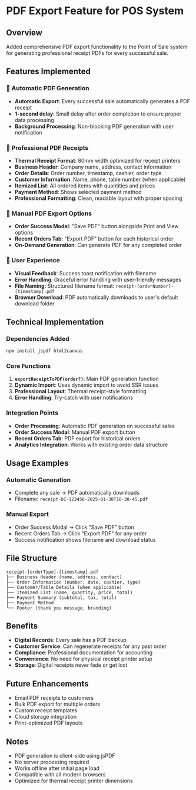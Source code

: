 # PDF Export Feature for POS System

## Overview
Added comprehensive PDF export functionality to the Point of Sale system for generating professional receipt PDFs for every successful sale.

## Features Implemented

### 🔄 Automatic PDF Generation
- **Automatic Export**: Every successful sale automatically generates a PDF receipt
- **1-second delay**: Small delay after order completion to ensure proper data processing
- **Background Processing**: Non-blocking PDF generation with user notification

### 📄 Professional PDF Receipts
- **Thermal Receipt Format**: 80mm width optimized for receipt printers
- **Business Header**: Company name, address, contact information
- **Order Details**: Order number, timestamp, cashier, order type
- **Customer Information**: Name, phone, table number (when applicable)
- **Itemized List**: All ordered items with quantities and prices
- **Payment Method**: Shows selected payment method
- **Professional Formatting**: Clean, readable layout with proper spacing

### 🎯 Manual PDF Export Options
- **Order Success Modal**: "Save PDF" button alongside Print and View options
- **Recent Orders Tab**: "Export PDF" button for each historical order
- **On-Demand Generation**: Can generate PDF for any completed order

### 🎨 User Experience
- **Visual Feedback**: Success toast notification with filename
- **Error Handling**: Graceful error handling with user-friendly messages
- **File Naming**: Structured filename format: `receipt-[orderNumber]-[timestamp].pdf`
- **Browser Download**: PDF automatically downloads to user's default download folder

## Technical Implementation

### Dependencies Added
```bash
npm install jspdf html2canvas
```

### Core Functions
1. **`exportReceiptToPDF(order?)`**: Main PDF generation function
2. **Dynamic Import**: Uses dynamic import to avoid SSR issues
3. **Professional Layout**: Thermal receipt-style formatting
4. **Error Handling**: Try-catch with user notifications

### Integration Points
- **Order Processing**: Automatic PDF generation on successful sales
- **Order Success Modal**: Manual PDF export button
- **Recent Orders Tab**: PDF export for historical orders
- **Analytics Integration**: Works with existing order data structure

## Usage Examples

### Automatic Generation
- Complete any sale → PDF automatically downloads
- Filename: `receipt-DI-123456-2025-01-30T10-30-45.pdf`

### Manual Export
- Order Success Modal → Click "Save PDF" button
- Recent Orders Tab → Click "Export PDF" for any order
- Success notification shows filename and download status

## File Structure
```
receipt-[orderType]-[timestamp].pdf
├── Business Header (name, address, contact)
├── Order Information (number, date, cashier, type)
├── Customer/Table Details (when applicable)
├── Itemized List (name, quantity, price, total)
├── Payment Summary (subtotal, tax, total)
├── Payment Method
└── Footer (thank you message, branding)
```

## Benefits
- **Digital Records**: Every sale has a PDF backup
- **Customer Service**: Can regenerate receipts for any past order
- **Compliance**: Professional documentation for accounting
- **Convenience**: No need for physical receipt printer setup
- **Storage**: Digital receipts never fade or get lost

## Future Enhancements
- Email PDF receipts to customers
- Bulk PDF export for multiple orders
- Custom receipt templates
- Cloud storage integration
- Print-optimized PDF layouts

## Notes
- PDF generation is client-side using jsPDF
- No server processing required
- Works offline after initial page load
- Compatible with all modern browsers
- Optimized for thermal receipt printer dimensions
